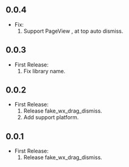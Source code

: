 ## 0.0.4
* Fix:
  1. Support PageView , at top auto dismiss.
## 0.0.3
* First Release:
  1. Fix library name.
## 0.0.2
* First Release:
  1. Release fake_wx_drag_dismiss.
  2. Add support platform.
## 0.0.1
* First Release:
    1. Release fake_wx_drag_dismiss.
